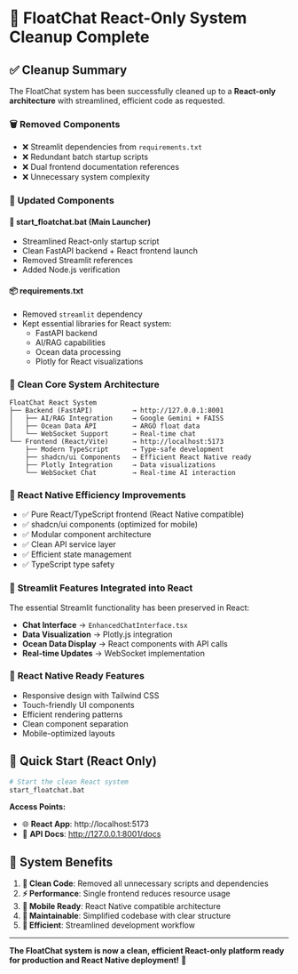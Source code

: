 # 🎯 FloatChat React-Only System Cleanup Complete

## ✅ **Cleanup Summary**

The FloatChat system has been successfully cleaned up to a **React-only architecture** with streamlined, efficient code as requested.

### 🗑️ **Removed Components**
- ❌ Streamlit dependencies from `requirements.txt`
- ❌ Redundant batch startup scripts
- ❌ Dual frontend documentation references
- ❌ Unnecessary system complexity

### 🔧 **Updated Components**

#### 📝 **start_floatchat.bat** (Main Launcher)
- Streamlined React-only startup script
- Clean FastAPI backend + React frontend launch
- Removed Streamlit references
- Added Node.js verification

#### 📦 **requirements.txt**
- Removed `streamlit` dependency
- Kept essential libraries for React system:
  - FastAPI backend
  - AI/RAG capabilities
  - Ocean data processing
  - Plotly for React visualizations

### 🚀 **Clean Core System Architecture**

```
FloatChat React System
├── Backend (FastAPI)          → http://127.0.0.1:8001
│   ├── AI/RAG Integration     → Google Gemini + FAISS
│   ├── Ocean Data API         → ARGO float data
│   └── WebSocket Support      → Real-time chat
└── Frontend (React/Vite)      → http://localhost:5173
    ├── Modern TypeScript      → Type-safe development
    ├── shadcn/ui Components   → Efficient React Native ready
    ├── Plotly Integration     → Data visualizations
    └── WebSocket Chat         → Real-time AI interaction
```

### 🎯 **React Native Efficiency Improvements**
- ✅ Pure React/TypeScript frontend (React Native compatible)
- ✅ shadcn/ui components (optimized for mobile)
- ✅ Modular component architecture
- ✅ Clean API service layer
- ✅ Efficient state management
- ✅ TypeScript type safety

### 🔄 **Streamlit Features Integrated into React**

The essential Streamlit functionality has been preserved in React:
- **Chat Interface** → `EnhancedChatInterface.tsx`
- **Data Visualization** → Plotly.js integration
- **Ocean Data Display** → React components with API calls
- **Real-time Updates** → WebSocket implementation

### 📱 **React Native Ready Features**
- Responsive design with Tailwind CSS
- Touch-friendly UI components
- Efficient rendering patterns
- Clean component separation
- Mobile-optimized layouts

## 🚀 **Quick Start (React Only)**

```bash
# Start the clean React system
start_floatchat.bat
```

**Access Points:**
- 🌐 **React App**: http://localhost:5173
- 🔧 **API Docs**: http://127.0.0.1:8001/docs

## 💫 **System Benefits**

1. **🧹 Clean Code**: Removed all unnecessary scripts and dependencies
2. **⚡ Performance**: Single frontend reduces resource usage
3. **📱 Mobile Ready**: React Native compatible architecture
4. **🔧 Maintainable**: Simplified codebase with clear structure
5. **🚀 Efficient**: Streamlined development workflow

---

**The FloatChat system is now a clean, efficient React-only platform ready for production and React Native deployment!** 🎉
